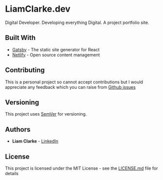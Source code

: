 # LiamClarke.dev

Digital Developer. Developing everything Digital. A project portfolio site. 

## Built With

* [Gatsby](https://www.gatsbyjs.org/) - The static site generator for React
* [Netlify](https://www.netlifycms.org/) - Open source content management

## Contributing

This is a personal project so cannot accept contributions but I would appreciate any feedback which you can raise from [Github issues](https://github.com/clarke94/liamclarke/issues)

## Versioning

This project uses [SemVer](http://semver.org/) for versioning.

## Authors

* **Liam Clarke** - [LinkedIn](https://www.linkedin.com/in/liamclarke94/)

## License

This project is licensed under the MIT License - see the [LICENSE.md](LICENSE.md) file for details

